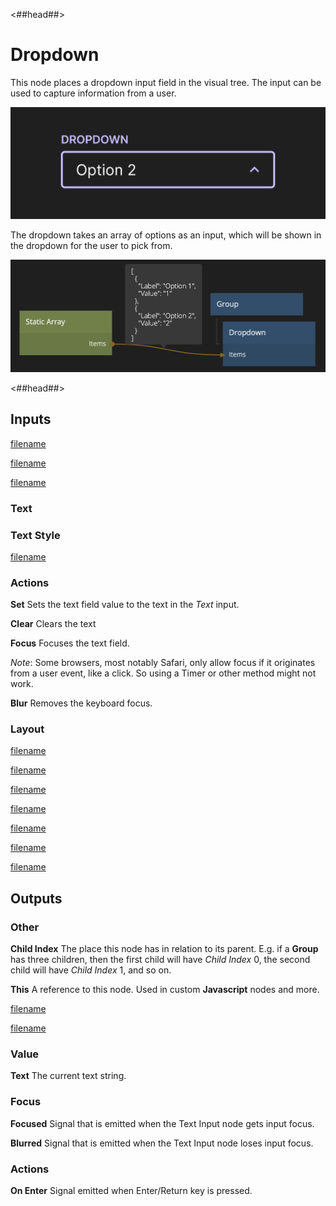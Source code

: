 <##head##>
# Dropdown

This node places a dropdown input field in the visual tree. The input can be used to capture information from a user.

![](./dropdown_visual.png ':class=img-size-l')

The dropdown takes an array of options as an input, which will be shown in the dropdown for the user to pick from.

![](./dropdown_node.png ':class=img-size-l')

<##head##>

## Inputs

[filename](../shared-props/inputs/margin-only/README.md ':include')

[filename](../shared-props/inputs/alignment/README.md ':include')

[filename](../shared-props/inputs/dimensions-and-size-mode/README.md ':include')

### Text

### Text Style
[filename](../shared-props/inputs/text-styles/README.md ':include')



### Actions
**Set**
Sets the text field value to the text in the _Text_ input.

**Clear**
Clears the text

**Focus**
Focuses the text field.

_Note_: Some browsers, most notably Safari, only allow focus if it originates from a user event, like a click. So using a Timer or other method might not work.

**Blur**
Removes the keyboard focus.

### Layout

[filename](../shared-props/inputs/position/README.md ':include')

[filename](../shared-props/inputs/visibility-styles/README.md ':include')

[filename](../shared-props/inputs/border-and-corner-styles/README.md ':include')

[filename](../shared-props/inputs/box-shadow-styles/README.md ':include')

[filename](../shared-props/inputs/placement-styles/README.md ':include')

[filename](../shared-props/inputs/other/README.md ':include')

[filename](../shared-props/inputs/advanced-style/README.md ':include')

</div>

<div class = "node-outputs">

## Outputs

### Other

**Child Index**
The place this node has in relation to its parent. E.g. if a **Group** has three children, then the first child will have _Child Index_ 0, the second child will have _Child Index_ 1, and so on.

**This**
A reference to this node. Used in custom **Javascript** nodes and more.

[filename](../shared-props/outputs/bounding-box/README.md ':include')

[filename](../shared-props/outputs/mounted/README.md ':include')

### Value

**Text**
The current text string.

### Focus

**Focused**
Signal that is emitted when the Text Input node gets input focus.

**Blurred**
Signal that is emitted when the Text Input node loses input focus.

### Actions

**On Enter**
Signal emitted when Enter/Return key is pressed.

</div>
